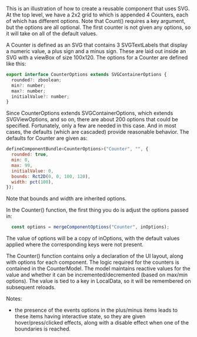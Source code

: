 This is an illustration of how to create a reusable component that uses SVG. At the top level, we have a 2x2 grid to which is appended 4 Counters, each of which has different options. Note that Count() requires a key argument, but the options are all optional. The first counter is not given any options, so it will take on all of the default values.

A Counter is defined as an SVG that contains 3 SVGTextLabels that display a numeric value, a plus sign and a minus sign.  These are laid out inside an SVG with a viewBox of size 100x120. The options for a Counter are defined like this:

```js
export interface CounterOptions extends SVGContainerOptions {
  rounded?: zboolean;
  min?: number;
  max?: number;
  initialValue?: number;
}
```

Since CounterOptions extends SVGContainerOptions, which extends SVGViewOptions, and so on, there are about 200 options that could be specified. Fortunately, only a few are needed in this case. And in most cases, the defaults (which are cascaded) provide reasonable behavior.
The defaults for Counter are given as: 

```js
defineComponentBundle<CounterOptions>("Counter", "", {
  rounded: true,
  min: 0,
  max: 99,
  initialValue: 0,
  bounds: Rct2D(0, 0, 100, 120),
  width: pct(100),
});
```

Note that bounds and width are inherited options. 

In the Counter() function, the first thing you do is adjust the options passed in:

```js
  const options = mergeComponentOptions("Counter", inOptions);
```

The value of options will be a copy of inOptions, with the default values applied where the corresponding keys were not present.

The Counter() function contains only a declaration of the UI layout, along with options for each component. The logic required for the counters is contained in the CounterModel. The model maintains reactive values for the value and whether it can be incremented/decremented (based on max/min options). The value is tied to a key in LocalData, so it will be remembered on subsequent reloads.

Notes: 
  - the presence of the events options in the plus/minus items leads to these items having interactive state, so they are given hover/press/clicked effects, along with a disable effect when one of the boundaries is reached.
